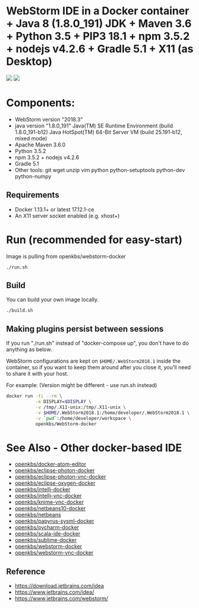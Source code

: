 # WebStorm IDE in a Docker container + Java 8 (1.8.0_191) JDK + Maven 3.6 + Python 3.5 + PIP3 18.1 + npm 3.5.2 + nodejs v4.2.6 + Gradle 5.1 + X11 (as Desktop)

[![](https://images.microbadger.com/badges/image/openkbs/webstorm-docker.svg)](https://microbadger.com/images/openkbs/webstorm-docker "Get your own image badge on microbadger.com") [![](https://images.microbadger.com/badges/version/openkbs/webstorm-docker.svg)](https://microbadger.com/images/openkbs/webstorm-docker "Get your own version badge on microbadger.com")

# Components:
* WebStorm version "2018.3"
* java version "1.8.0_191"
  Java(TM) SE Runtime Environment (build 1.8.0_191-b12)
  Java HotSpot(TM) 64-Bit Server VM (build 25.191-b12, mixed mode)
* Apache Maven 3.6.0
* Python 3.5.2
* npm 3.5.2 + nodejs v4.2.6
* Gradle 5.1
* Other tools: git wget unzip vim python python-setuptools python-dev python-numpy 

## Requirements
* Docker 1.13.1+ or latest 17.12.1-ce 
* An X11 server socket enabled (e.g. xhost+)

# Run (recommended for easy-start)
Image is pulling from openkbs/webstorm-docker
```
./run.sh
```

## Build
You can build your own image locally.

```
./build.sh
```
## Making plugins persist between sessions
If you run "./run.sh" instead of "docker-compose up", you don't have to do anything as below.

WebStorm configurations are kept on `$HOME/.WebStorm2018.1` inside the container, so if you
want to keep them around after you close it, you'll need to share it with your
host.

For example: (Version might be different - use run.sh instead)

```sh
docker run -ti --rm \
           -e DISPLAY=$DISPLAY \
           -v /tmp/.X11-unix:/tmp/.X11-unix \
           -v $HOME/.WebStorm2018.1:/home/developer/.WebStorm2018.1 \
           -v `pwd`:/home/developer/workspace \
           openkbs/WebStorm-docker
```

# See Also - Other docker-based IDE
* [openkbs/docker-atom-editor](https://hub.docker.com/r/openkbs/docker-atom-editor/)
* [openkbs/eclipse-photon-docker](https://hub.docker.com/r/openkbs/eclipse-photon-docker/)
* [openkbs/eclipse-photon-vnc-docker](https://hub.docker.com/r/openkbs/eclipse-photon-vnc-docker/)
* [openkbs/eclipse-oxygen-docker](https://hub.docker.com/r/openkbs/eclipse-oxygen-docker/)
* [openkbs/intellj-docker](https://hub.docker.com/r/openkbs/intellij-docker/)
* [openkbs/intellj-vnc-docker](https://hub.docker.com/r/openkbs/intellij-vnc-docker/)
* [openkbs/knime-vnc-docker](https://hub.docker.com/r/openkbs/knime-vnc-docker/)
* [openkbs/netbeans10-docker](https://hub.docker.com/r/openkbs/netbeans10-docker/)
* [openkbs/netbeans](https://hub.docker.com/r/openkbs/netbeans/)
* [openkbs/papyrus-sysml-docker](https://hub.docker.com/r/openkbs/papyrus-sysml-docker/)
* [openkbs/pycharm-docker](https://hub.docker.com/r/openkbs/pycharm-docker/)
* [openkbs/scala-ide-docker](https://hub.docker.com/r/openkbs/scala-ide-docker/)
* [openkbs/sublime-docker](https://hub.docker.com/r/openkbs/sublime-docker/)
* [openkbs/webstorm-docker](https://hub.docker.com/r/openkbs/webstorm-docker/)
* [openkbs/webstorm-vnc-docker](https://hub.docker.com/r/openkbs/webstorm-vnc-docker/)

## Reference
* https://download.jetbrains.com/idea
* https://www.jetbrains.com/idea/
* https://www.jetbrains.com/webstorm/


